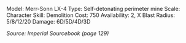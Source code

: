 Model: Merr-Sonn LX-4
Type: Self-detonating perimeter mine
Scale: Character
Skill: Demolition
Cost: 750
Availability: 2, X
Blast Radius: 5/8/12/20
Damage: 6D/5D/4D/3D

*Source: Imperial Sourcebook (page 129)*